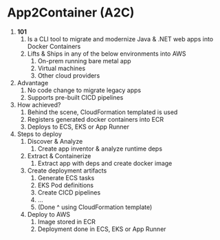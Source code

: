 
# App2Container (A2C)

1. **101**
   1. Is a CLI tool to migrate and modernize Java & .NET web apps into Docker Containers
   2. Lifts & Ships in any of the below environments into AWS
      1. On-prem running bare metal app
      2. Virtual machines
      3. Other cloud providers
2. Advantage
   1. No code change to migrate legacy apps
   2. Supports pre-built CICD pipelines
3. How achieved?
   1. Behind the scene, CloudFormation templated is used
   2. Registers generated docker containers into ECR
   3. Deploys to ECS, EKS or App Runner
4. Steps to deploy
   1. Discover & Analyze
      1. Create app inventor & analyze runtime deps
   2. Extract & Containerize
      1. Extract app with deps and create docker image
   3. Create deployment artifacts
      1. Generate ECS tasks
      2. EKS Pod definitions
      3. Create CICD pipelines
      4. ...
      5. (Done ^ using CloudFormation template)
   4. Deploy to AWS
      1. Image stored in ECR
      2. Deployment done in ECS, EKS or App Runner

